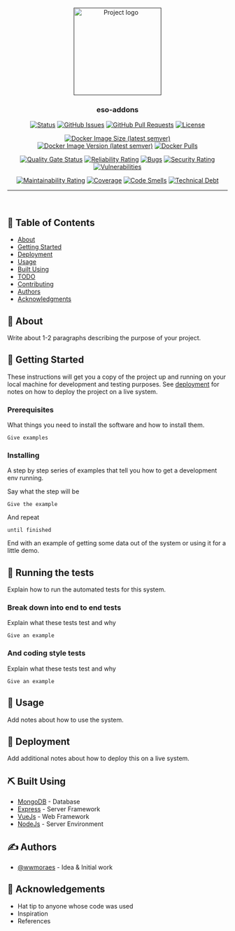 <p align="center">
  <a href="" rel="noopener">
 <img width=200px height=200px src="https://i.imgur.com/6wj0hh6.jpg" alt="Project logo"></a>
</p>

<h3 align="center">eso-addons</h3>

<div align="center">

[![Status](https://img.shields.io/badge/status-active-success.svg)]()
[![GitHub Issues](https://img.shields.io/github/issues/wwmoraes/eso-addons.svg)](https://github.com/wwmoraes/eso-addons/issues)
[![GitHub Pull Requests](https://img.shields.io/github/issues-pr/wwmoraes/eso-addons.svg)](https://github.com/wwmoraes/eso-addons/pulls)
[![License](https://img.shields.io/badge/license-MIT-blue.svg)](/LICENSE)

[![Docker Image Size (latest semver)](https://img.shields.io/docker/image-size/wwmoraes/eso-addons)](https://hub.docker.com/r/wwmoraes/eso-addons)
[![Docker Image Version (latest semver)](https://img.shields.io/docker/v/wwmoraes/eso-addons?label=image%20version)](https://hub.docker.com/r/wwmoraes/eso-addons)
[![Docker Pulls](https://img.shields.io/docker/pulls/wwmoraes/eso-addons)](https://hub.docker.com/r/wwmoraes/eso-addons)

[![Quality Gate Status](https://sonarcloud.io/api/project_badges/measure?project=wwmoraes_eso-addons&metric=alert_status)](https://sonarcloud.io/dashboard?id=wwmoraes_eso-addons)
[![Reliability Rating](https://sonarcloud.io/api/project_badges/measure?project=wwmoraes_eso-addons&metric=reliability_rating)](https://sonarcloud.io/dashboard?id=wwmoraes_eso-addons)
[![Bugs](https://sonarcloud.io/api/project_badges/measure?project=wwmoraes_eso-addons&metric=bugs)](https://sonarcloud.io/dashboard?id=wwmoraes_eso-addons)
[![Security Rating](https://sonarcloud.io/api/project_badges/measure?project=wwmoraes_eso-addons&metric=security_rating)](https://sonarcloud.io/dashboard?id=wwmoraes_eso-addons)
[![Vulnerabilities](https://sonarcloud.io/api/project_badges/measure?project=wwmoraes_eso-addons&metric=vulnerabilities)](https://sonarcloud.io/dashboard?id=wwmoraes_eso-addons)

[![Maintainability Rating](https://sonarcloud.io/api/project_badges/measure?project=wwmoraes_eso-addons&metric=sqale_rating)](https://sonarcloud.io/dashboard?id=wwmoraes_eso-addons)
[![Coverage](https://sonarcloud.io/api/project_badges/measure?project=wwmoraes_eso-addons&metric=coverage)](https://sonarcloud.io/dashboard?id=wwmoraes_eso-addons)
[![Code Smells](https://sonarcloud.io/api/project_badges/measure?project=wwmoraes_eso-addons&metric=code_smells)](https://sonarcloud.io/dashboard?id=wwmoraes_eso-addons)
[![Technical Debt](https://sonarcloud.io/api/project_badges/measure?project=wwmoraes_eso-addons&metric=sqale_index)](https://sonarcloud.io/dashboard?id=wwmoraes_eso-addons)

</div>

---

<p align="center"> 
    <br>
</p>

## 📝 Table of Contents

- [About](#about)
- [Getting Started](#getting_started)
- [Deployment](#deployment)
- [Usage](#usage)
- [Built Using](#built_using)
- [TODO](../TODO.md)
- [Contributing](../CONTRIBUTING.md)
- [Authors](#authors)
- [Acknowledgments](#acknowledgement)

## 🧐 About <a name = "about"></a>

Write about 1-2 paragraphs describing the purpose of your project.

## 🏁 Getting Started <a name = "getting_started"></a>

These instructions will get you a copy of the project up and running on your local machine for development and testing purposes. See [deployment](#deployment) for notes on how to deploy the project on a live system.

### Prerequisites

What things you need to install the software and how to install them.

```
Give examples
```

### Installing

A step by step series of examples that tell you how to get a development env running.

Say what the step will be

```
Give the example
```

And repeat

```
until finished
```

End with an example of getting some data out of the system or using it for a little demo.

## 🔧 Running the tests <a name = "tests"></a>

Explain how to run the automated tests for this system.

### Break down into end to end tests

Explain what these tests test and why

```
Give an example
```

### And coding style tests

Explain what these tests test and why

```
Give an example
```

## 🎈 Usage <a name="usage"></a>

Add notes about how to use the system.

## 🚀 Deployment <a name = "deployment"></a>

Add additional notes about how to deploy this on a live system.

## ⛏️ Built Using <a name = "built_using"></a>

- [MongoDB](https://www.mongodb.com/) - Database
- [Express](https://expressjs.com/) - Server Framework
- [VueJs](https://vuejs.org/) - Web Framework
- [NodeJs](https://nodejs.org/en/) - Server Environment

## ✍️ Authors <a name = "authors"></a>

- [@wwmoraes](https://github.com/wwmoraes) - Idea & Initial work

## 🎉 Acknowledgements <a name = "acknowledgement"></a>

- Hat tip to anyone whose code was used
- Inspiration
- References
